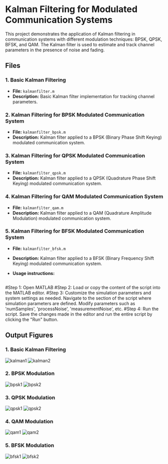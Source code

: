 # Kalman Filtering for Modulated Communication Systems

This project demonstrates the application of Kalman filtering in communication systems with different modulation techniques: BPSK, QPSK, BFSK, and QAM. The Kalman filter is used to estimate and track channel parameters in the presence of noise and fading.

## Files

### 1. Basic Kalman Filtering
- **File:** `kalmanfilter.m`
- **Description:** Basic Kalman filter implementation for tracking channel parameters.

### 2.  Kalman Filtering for BPSK Modulated Communication System
- **File:** `kalmanfilter_bpsk.m`
- **Description:** Kalman filter applied to a BPSK (Binary Phase Shift Keying) modulated communication system.

### 3.  Kalman Filtering for QPSK Modulated Communication System
- **File:** `kalmanfilter_qpsk.m`
- **Description:** Kalman filter applied to a QPSK (Quadrature Phase Shift Keying) modulated communication system.

### 4.  Kalman Filtering for QAM Modulated Communication System
- **File:** `kalmanfilter_qam.m`
- **Description:** Kalman filter applied to a QAM (Quadrature Amplitude Modulation) modulated communication system.

### 5.  Kalman Filtering for BFSK Modulated Communication System
- **File:** `kalmanfilter_bfsk.m`
- **Description:** Kalman filter applied to a BFSK (Binary Frequency Shift Keying) modulated communication system.

- **Usage instructions:**
  ```sh
#Step 1: Open MATLAB
#Step 2: Load or copy the content of the script into the MATLAB editor.
#Step 3: Customize the simulation parameters and system settings as needed. Navigate to the section of the script where simulation parameters are defined. Modify parameters such as 'numSamples', 'processNoise', 'measurementNoise', etc.
#Step 4: Run the script. Save the changes made in the editor and run the entire script by clicking the "Run" button.
 
## Output Figures

### 1. Basic Kalman Filtering
![kalman1](https://github.com/pdivs2000/KalmanFilter/assets/139232519/cbf4b922-e027-45c2-bf0b-fe5a3e89ceb8)
![kalman2](https://github.com/pdivs2000/KalmanFilter/assets/139232519/4858eea1-e09c-4dd6-a7e9-98f44c655e20)

### 2. BPSK Modulation
![bpsk1](https://github.com/pdivs2000/KalmanFilter/assets/139232519/f608c459-0449-4a21-8c45-58f679fc00b8)
![bpsk2](https://github.com/pdivs2000/KalmanFilter/assets/139232519/782e2619-042c-41cd-941c-021afd03de85)

### 3. QPSK Modulation
![qpsk1](https://github.com/pdivs2000/KalmanFilter/assets/139232519/749ce1b3-bddd-4504-a194-6c7257fe6ee8)
![qpsk2](https://github.com/pdivs2000/KalmanFilter/assets/139232519/68af2f17-5099-480d-a567-2cffcae15d48)

### 4. QAM Modulation
![qam1](https://github.com/pdivs2000/KalmanFilter/assets/139232519/1383c15a-0d77-4301-b53e-a0b6b713c2c7)
![qam2](https://github.com/pdivs2000/KalmanFilter/assets/139232519/5f72bc07-cac8-47ff-abb6-548a160b9b48)

### 5. BFSK Modulation
![bfsk1](https://github.com/pdivs2000/KalmanFilter/assets/139232519/a1694165-e9f1-4270-b4fb-0d8f8a0b7ba8)
![bfsk2](https://github.com/pdivs2000/KalmanFilter/assets/139232519/5b706371-bcbc-4394-a69d-81975b21549c)

